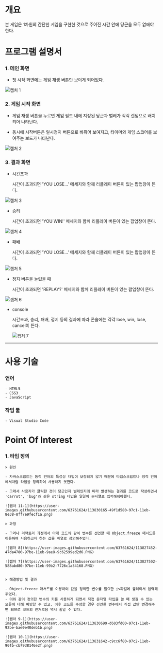 # 개요

본 게임은 1차원의 간단한 게임을 구현한 것으로 주어진 시간 안에 당근을 모두 없애야 한다.

# 프로그램 설명서

### 1. 메인 화면

- 첫 시작 화면에는 게임 재생 버튼만 보이게 되어있다.

![캡처 1](https://user-images.githubusercontent.com/63761624/113818443-bb765780-97b2-11eb-8626-8cf0d803a0c8.PNG)

### 2. 게임 시작 화면

- 게임 재생 버튼을 누르면 게임 필드 내에 지정된 당근과 벌레가 각각 랜덤으로 배치되어 나타난다.

- 동시에 시작버튼은 일시정지 버튼으로 바뀌어 보여지고, 타이머와 게임 스코어를 보여주는 보드가 나타난다.

![캡처 2](https://user-images.githubusercontent.com/63761624/113818775-43f4f800-97b3-11eb-9ad4-4fb009e1f886.PNG)

### 3. 결과 화면

- 시간초과

  시간이 초과되면 'YOU LOSE...' 메세지와 함께 리플레이 버튼이 있는 팝업창이 뜬다.

![캡처 3](https://user-images.githubusercontent.com/63761624/113819589-79e6ac00-97b4-11eb-9302-0b44b24523de.PNG)

- 승리

  시간이 초과되면 'YOU WIN!' 메세지와 함께 리플레이 버튼이 있는 팝업창이 뜬다.

![캡처 4](https://user-images.githubusercontent.com/63761624/113819682-9a166b00-97b4-11eb-82f8-f22fdb248e89.PNG)

- 패배

  시간이 초과되면 'YOU LOSE...' 메세지와 함께 리플레이 버튼이 있는 팝업창이 뜬다.

![캡처 5](https://user-images.githubusercontent.com/63761624/113819724-ae5a6800-97b4-11eb-93ab-2875d50a8a3d.PNG)

- 정지 버튼을 눌렀을 때

  시간이 초과되면 'REPLAY?' 메세지와 함께 리플레이 버튼이 있는 팝업창이 뜬다.

![캡처 6](https://user-images.githubusercontent.com/63761624/113819760-b9ad9380-97b4-11eb-8833-cfb325703a26.PNG)

- console

  시간초과, 승리, 패배, 정지 등의 결과에 따라 콘솔에는 각각 lose, win, lose, cancel이 뜬다.

  ![캡처 7](https://user-images.githubusercontent.com/63761624/113819854-dba71600-97b4-11eb-81e0-41e726ad5f8b.PNG)

---

# 사용 기술

### 언어

    - HTML5
    - CSS3
    - JavaScript

### 작업 툴

    - Visual Studio Code

# Point Of Interest

### 1. 타입 정의

    > 원인

    - 자바스크립트는 동적 언어의 특성상 타입이 보장되지 않기 때문에 타입스크립트나 정적 언어에서처럼 타입을 정의하여 사용하지 못한다.

    - 그래서 사용자가 클릭한 것이 당근인지 벌레인지에 따라 발생하는 결과를 코드로 작성하면서 'carrot', 'bug'와 같은 string 타입을 일일이 문자열로 입력해줘야했다.

    ![캡처 11-1](https://user-images.githubusercontent.com/63761624/113830165-49f1d580-97c1-11eb-8e38-8ff7e9fecf1a.png)

    > 과정

    - 그러나 리팩토리 과정에서 아래 코드와 같이 변수를 선언할 때 Object.freeze 매서드를 이용하여 사용하고자 하는 값을 배열로 정의해주었다.

    ![캡처 8](https://user-images.githubusercontent.com/63761624/113827452-47da4780-97be-11eb-9ae8-9c62599ed2d6.PNG)

    ![캡처 7](https://user-images.githubusercontent.com/63761624/113827502-588abd80-97be-11eb-99b2-7726c1a34168.PNG)


    > 해결방법 및 결과

    - Object.freeze 매서드를 이용하여 값을 정의한 변수를 필요한 js파일에 불러와서 입력해주었다.
    - 이와 같이 정의한 변수의 키를 사용하게 되면서 직접 문자열 타입을 쓸 때 생길 수 있는 오류에 대해 예방할 수 있고, 이후 코드를 수정할 경우 선언한 변수에서 직접 값만 변경해주면 되므로 코드의 번거로움 역시 줄일 수 있다.

    ![캡처 9-1](https://user-images.githubusercontent.com/63761624/113830699-d603fd00-97c1-11eb-92be-bae0e40deb1b.png)

    ![캡처 10-1](https://user-images.githubusercontent.com/63761624/113831642-c9cc6f80-97c2-11eb-90fb-cb7938146e2f.png)
